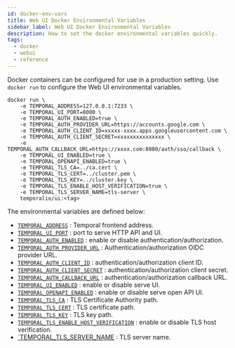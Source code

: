 ```yaml
---
id: docker-env-vars
title: Web UI Docker Environmental Variables
sidebar_label: Web UI Docker Environmental Variables
description: How to set the docker environmental variables quickly.
tags:
  - docker
  - webui
  - reference
---
```


Docker containers can be configured for use in a production setting.
Use `docker run` to configure the Web UI environmental variables.

```
docker run \
    -e TEMPORAL_ADDRESS=127.0.0.1:7233 \
    -e TEMPORAL_UI_PORT=8080 \
    -e TEMPORAL_AUTH_ENABLED=true \
    -e TEMPORAL_AUTH_PROVIDER_URL=https://accounts.google.com \
    -e TEMPORAL_AUTH_CLIENT_ID=xxxxx-xxxx.apps.googleusercontent.com \
    -e TEMPORAL_AUTH_CLIENT_SECRET=xxxxxxxxxxxxxxx \
    -e TEMPORAL_AUTH_CALLBACK_URL=https://xxxx.com:8080/auth/sso/callback \
    -e TEMPORAL_UI_ENABLED=true \
    -e TEMPORAL_OPENAPI_ENABLED=true \
    -e TEMPORAL_TLS_CA=../ca.cert \
    -e TEMPORAL_TLS_CERT=../cluster.pem \
    -e TEMPORAL_TLS_KEY=../cluster.key \
    -e TEMPORAL_TLS_ENABLE_HOST_VERIFICATION=true \
    -e TEMPORAL_TLS_SERVER_NAME=tls-server \
    temporalio/ui:<tag>
```

The environmental variables are defined below:

- [`TEMPORAL_ADDRESS`](#temporal-address) : Temporal frontend address.
- [`TEMPORAL_UI_PORT`](#temporal-ui-port) : port to serve HTTP API and UI.
- [`TEMPORAL_AUTH_ENABLED`](#temporal-auth-enabled) : enable or disable authentication/authorization.
- [`TEMPORAL_AUTH_PROVIDER_URL`](#temporal-auth-provider-url) : Authentication/authorization OIDC provider URL.
- [`TEMPORAL_AUTH_CLIENT_ID`](#temporal-auth-client-id) : authentication/authorization client ID.
- [`TEMPORAL_AUTH_CLIENT_SECRET`](#temporal-auth-client-secret) : authentication/authorization client secret.
- [`TEMPORAL_AUTH_CALLBACK_URL`](#temporal-auth-callback-url) : authentication/authorization callback URL.
- [`TEMPORAL_UI_ENABLED`](#temporal-ui-enabled) : enable or disable serve UI.
- [`TEMPORAL_OPENAPI_ENABLED`](#temporal-openapi-enabled) : enable or disable serve open API UI.
- [`TEMPORAL_TLS_CA`](#temporal-tls-ca) : TLS Certificate Authority path.
- [`TEMPORAL_TLS_CERT`](#temporal-tls-cert) : TLS certificate path.
- [`TEMPORAL_TLS_KEY`](#temporal-tls-key) : TLS key path.
- [`TEMPORAL_TLS_ENABLE_HOST_VERIFICATION`](temporal-tls-enable-host-verification) : enable or disable TLS host verification.
- [`TEMPORAL_TLS_SERVER_NAME](#temporal-tls-server-name) : TLS server name.
